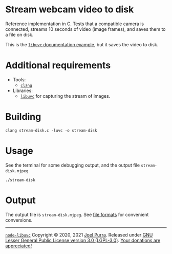 # Stream webcam video to disk

Reference implementation in C. Tests that a compatible camera is connected, streams 10 seconds of video (image frames), and saves them to a file on disk.

This is the [`libuvc` documentation example](https://ken.tossell.net/libuvc/doc/), but it saves the video to disk.

# Additional requirements

- Tools:
  - [`clang`](https://clang.llvm.org/)
- Libraries:
  - [`libuvc`](https://ken.tossell.net/libuvc/) for capturing the stream of images.

# Building

```shell
clang stream-disk.c -luvc -o stream-disk
```

# Usage

See the terminal for some debugging output, and the output file `stream-disk.mjpeg`.

```shell
./stream-disk
```

# Output

The output file is `stream-disk.mjpeg`. See [file formats](../../README.md#file-formats) for convenient conversions.

---

[`node-libuvc`](https://joelpurra.com/projects/node-libuvc/) Copyright &copy; 2020, 2021 [Joel Purra](https://joelpurra.com/). Released under [GNU Lesser General Public License version 3.0 (LGPL-3.0)](https://www.gnu.org/licenses/lgpl.html). [Your donations are appreciated!](https://joelpurra.com/donate/)
